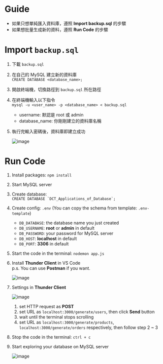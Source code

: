 # Guide
- 如果只想單純匯入資料庫，遵照 **Import backup.sql** 的步驟  
- 如果想批量生成新的資料，遵照 **Run Code** 的步驟  

# Import `backup.sql`
1. 下載 `backup.sql`
 
2. 在自己的 MySQL 建立新的資料庫  
    `CREATE DATABASE <database_name>;`
   
3. 開啟終端機，切換路徑到 `backup.sql` 所在路徑
 
4. 在終端機輸入以下指令  
    `mysql -u <user_name> -p <database_name> < backup.sql`
   - username: 默認是 root 或 admin  
   - database_name: 你剛剛建立的資料庫名稱

5. 執行完輸入密碼後，資料庫即建立成功

   ![image](https://github.com/raamiiChu/Applications_of_Database/assets/87169493/3e3fcc0a-a55f-4c29-a8f3-06380b341e50)


# Run Code

1. Install packages: ```npm install```

2. Start MySQL server  

3. Create database:  
    ```CREATE DATABASE `DCT_Applications_of_Database`;```

4. Create config: ```.env``` (You can copy the schema from template: ```.env-template```)

    - `DB_DATABASE`: the database name you just created
    - `DB_USERNAME`: **root** or **admin** in default
    - `DB_PASSWORD`: your password for MySQL server
    - `DB_HOST`: **localhost** in default
    - `DB_PORT`: **3306** in default 

5. Start the code in the terminal: ```nodemon app.js```

6. Install **Thunder Client** in VS Code  
    p.s. You can use **Postman** if you want.

    ![image](https://github.com/raamiiChu/Applications_of_Database/assets/87169493/6a146d30-f63a-4fe6-8eb3-bb5dc3aa704f)


8. Settings in **Thunder Client**

    ![image](https://github.com/raamiiChu/Applications_of_Database/assets/87169493/fa889d66-1504-42ca-a62a-b990672f0dd7)

    1. set HTTP request as **POST**
    2. set URL as `localhost:3000/generate/users`, then click **Send** button
    3. wait until the terminal stops scrolling
    4. set URL as `localhost:3000/generate/products`, `localhost:3000/generate/orders` respectively, then follow step 2 ~ 3

9. Stop the code in the terminal: ```ctrl + c```

10. Start exploring your database on MySQL server

    ![image](https://github.com/raamiiChu/Applications_of_Database/assets/87169493/f6d9949e-00d0-4ce2-8d21-bd6d200111f1)
